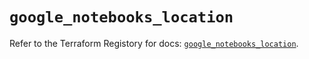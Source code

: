 # `google_notebooks_location`

Refer to the Terraform Registory for docs: [`google_notebooks_location`](https://registry.terraform.io/providers/hashicorp/google-beta/5.9.0/docs/resources/google_notebooks_location).
